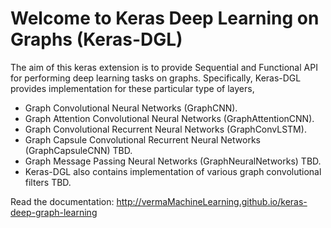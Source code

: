 # Welcome to Keras Deep Learning on Graphs (Keras-DGL)

The aim of this keras extension is to provide Sequential and Functional API for performing deep learning tasks on graphs. Specifically, Keras-DGL provides implementation for these particular type of layers, 

* Graph Convolutional Neural Networks (GraphCNN).
* Graph Attention Convolutional Neural Networks (GraphAttentionCNN). 
* Graph Convolutional Recurrent Neural Networks (GraphConvLSTM). 
* Graph Capsule Convolutional Recurrent Neural Networks (GraphCapsuleCNN) TBD. 
* Graph Message Passing Neural Networks (GraphNeuralNetworks) TBD. 
* Keras-DGL also contains implementation of various graph convolutional filters TBD.

Read the documentation: <http://vermaMachineLearning.github.io/keras-deep-graph-learning>
